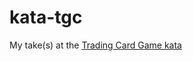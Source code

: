 # kata-tgc

My take(s) at the [Trading Card Game kata](https://codingdojo.org/kata/TradingCardGame/)

